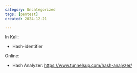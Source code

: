 ```yaml
---
category: Uncategorized
tags: [pentest]
created: 2024-12-21

---
```

In Kali: 

- Hash-identifier

Online: 

- Hash Analyzer: https://www.tunnelsup.com/hash-analyzer/